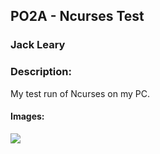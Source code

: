 ## PO2A - Ncurses Test
### Jack Leary
### Description:
My test run of Ncurses on my PC.

#### Images: 
<img src="https://github.com/user-attachments/assets/a99478ae-6381-4be6-8d22-5f198dfafe0b">

